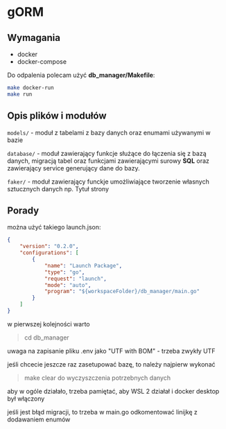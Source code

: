# gORM

## Wymagania

- docker
- docker-compose

Do odpalenia polecam użyć **db_manager/Makefile**:

```bash
make docker-run
make run
```

## Opis plików i modułów

`models/` - moduł z tabelami z bazy danych oraz enumami używanymi w bazie

`database/` - moduł zawierający funkcje służące do łączenia się z bazą danych, migracją tabel oraz funkcjami zawierającymi surowy **SQL** oraz zawierający service generujący dane do bazy.

`faker/` - moduł zawierający funckje umożliwiające tworzenie własnych sztucznych danych np. Tytuł strony

## Porady

można użyć takiego launch.json:

```json
{
    "version": "0.2.0",
    "configurations": [
        {
            "name": "Launch Package",
            "type": "go",
            "request": "launch",
            "mode": "auto",
            "program": "${workspaceFolder}/db_manager/main.go"
        }
    ]
}
```

w pierwszej kolejności warto
>cd db_manager

uwaga na zapisanie pliku .env jako "UTF with BOM" - trzeba zwykły UTF

jeśli chcecie jeszcze raz zasetupować bazę, to należy najpierw wykonać 
>make clear
do wyczyszczenia potrzebnych danych

aby w ogóle działało, trzeba pamiętać, aby WSL 2 działał i docker desktop był włączony

jeśli jest błąd migracji, to trzeba w main.go odkomentować linijkę z dodawaniem enumów